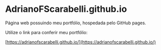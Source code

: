 # AdrianoFScarabelli.github.io

Página web possuindo meu portfólio, hospedada pelo GitHub pages.

Utilize o link para conferir meu portfólio:

[https://adrianofscarabelli.github.io/](https://adrianofscarabelli.github.io/)